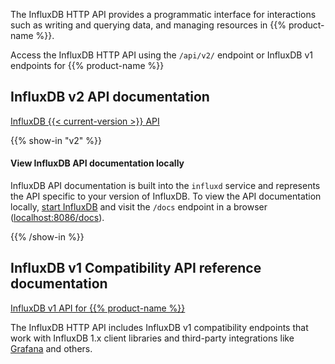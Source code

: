 
The InfluxDB HTTP API provides a programmatic interface for interactions such as writing and querying data, and managing resources in {{% product-name %}}.

Access the InfluxDB HTTP API using the `/api/v2/` endpoint or InfluxDB v1 endpoints
for {{% product-name %}}

## InfluxDB v2 API documentation

<a class="btn" href="/influxdb/version/api/">InfluxDB {{< current-version >}} API</a>

{{% show-in "v2" %}}

#### View InfluxDB API documentation locally

InfluxDB API documentation is built into the `influxd` service and represents
the API specific to your version of InfluxDB.
To view the API documentation locally, [start InfluxDB](/influxdb/version/get-started/#start-influxdb)
and visit the `/docs` endpoint in a browser ([localhost:8086/docs](http://localhost:8086/docs)).

{{% /show-in %}}

## InfluxDB v1 Compatibility API reference documentation

<a class="btn" href="/influxdb/version/api/v1-compatibility/">InfluxDB v1 API for {{% product-name %}}</a>

The InfluxDB HTTP API includes InfluxDB v1 compatibility endpoints
that work with InfluxDB 1.x client libraries and third-party integrations like
[Grafana](https://grafana.com) and others.
